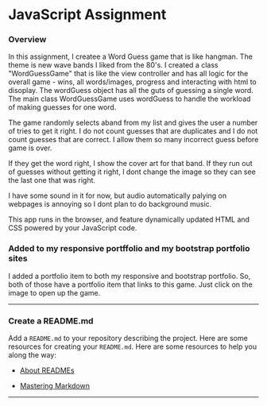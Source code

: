 # JavaScript Assignment

### Overview

In this assignment, I createe a Word Guess game that is like hangman.  The theme is new wave bands I liked from the 80's.  I created a class "WordGuessGame" that is like the view controller and has all logic for the overall game - wins, all words/images, progress and interacting with html to disoplay.  The wordGuess object has all the guts of guessing a single word.  The main class WordGuessGame uses wordGuess to handle the workload of
making guesses for one word.

The game randomly selects aband from my list and gives the user a number of tries to get it right.  I do not count guesses that are duplicates and I do not count guesses that are correct.  I allow them so many incorrect guess before game is over.

If they get the word right, I show the cover art for that band.  If they run out of guesses without getting it right, I dont change the image so they can see the last one that was right.

I have some sound in it for now, but audio automatically palying on webpages is annoying so I dont plan to do background music.

This app runs in the browser, and feature dynamically updated HTML and CSS powered by your JavaScript code.

### Added to my responsive portffolio and my bootstrap portfolio sites 

I added a portfolio item to both my responsive and bootstrap portfolio.  So, both of those have a portfolio item that links to this game.  Just click on the image to open up the game.

- - -

### Create a README.md

Add a `README.md` to your repository describing the project. Here are some resources for creating your `README.md`. Here are some resources to help you along the way:

* [About READMEs](https://help.github.com/articles/about-readmes/)

* [Mastering Markdown](https://guides.github.com/features/mastering-markdown/)

- - -
